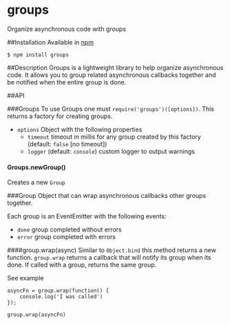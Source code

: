 # groups
Organize asynchronous code with groups


##Installation
Available in [npm](https://www.npmjs.org/package/groups)
```
$ npm install groups
```

##Description
Groups is a lightweight library to help organize asynchronous code.  It allows you to group related asynchronous callbacks together and be notified when the entire group is done.


##API

###Groups
To use Groups one must `require('groups')([options])`. This returns a factory for creating groups.
- `options` Object with the following properties
    - `timeout` timeout in millis for any group created by this factory (default: `false` [no timeout])
    - `logger` (default: `console`) custom logger to output warnings

#### Groups.newGroup()
Creates a new `Group`

###Group
Object that can wrap asynchronous callbacks other groups together.

Each group is an EventEmitter with the following events:
- `done` group completed without errors
- `error` group completed with errors

####group.wrap(async)
Similar to `Object.bind` this method returns a new function.
`group.wrap` returns a callback that will notify its group when its done.  If called with a group, returns the same group.

See example
```
asyncFn = group.wrap(function() {
	console.log('I was called')
});

group.wrap(asyncFn)
```
